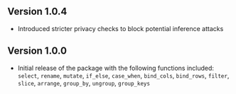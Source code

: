 ## Version 1.0.4
* Introduced stricter privacy checks to block potential inference attacks

## Version 1.0.0

* Initial release of the package with the following functions included:
`select`, `rename`, `mutate`, `if_else`, `case_when`, `bind_cols`, `bind_rows`, `filter`, `slice`, 
`arrange`, `group_by`, `ungroup`, `group_keys`
